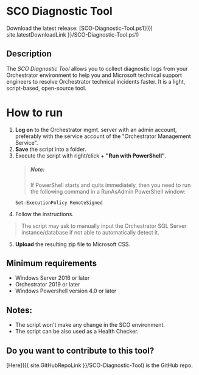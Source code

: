 # SCO Diagnostic Tool

Download the latest release:  [SCO-Diagnostic-Tool.ps1]({{ site.latestDownloadLink }}/SCO-Diagnostic-Tool.ps1)

## Description

The *SCO Diagnostic Tool* allows you to collect diagnostic logs from your Orchestrator environment to help you and Microsoft technical support engineers to resolve Orchestrator technical incidents faster. It is a light, script-based, open-source tool.

# How to run

1. **Log on** to the Orchestrator mgmt. server with an admin account, preferably with the service account of the "Orchestrator Management Service".
2. **Save** the script into a folder.
3. Execute the script with right/click + **"Run with PowerShell"**.
   > ##### Note: 
   > If PowerShell starts and quits immediately, then you need to run the following command in a RunAsAdmin PowerShell window:
   ````
   Set-ExecutionPolicy RemoteSigned
   ````
4. Follow the instructions.
  > The script may ask to manually input the Orchestrator SQL Server instance/database if not able to automatically detect it.
5. **Upload** the resulting zip file to Microsoft CSS.

## Minimum requirements

- Windows Server 2016 or later
- Orchestrator 2019 or later
- Windows Powershell version 4.0 or later

## Notes:

- The script won't make any change in the SCO environment.
- The script can be also used as a Health Checker. 

## Do you want to contribute to this tool?

[Here]({{ site.GitHubRepoLink }}/SCO-Diagnostic-Tool) is the GitHub repo.

